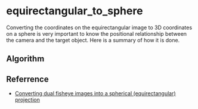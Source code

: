 # equirectangular_to_sphere
Converting the coordinates on the equirectangular image to 3D coordinates on a sphere is very important to know the positional relationship between the camera and the target object.
Here is a summary of how it is done.

## Algorithm



## Referrence
- [Converting dual fisheye images into a spherical (equirectangular) projection](http://paulbourke.net/dome/dualfish2sphere/)
